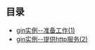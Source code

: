 ## 目录
- [gin实例--准备工作(1)](https://juejin.im/post/5e0ea820e51d45416179f91e)
- [gin实例--提供http服务(2)](https://juejin.im/post/5e0eaf575188253a890462c3)

